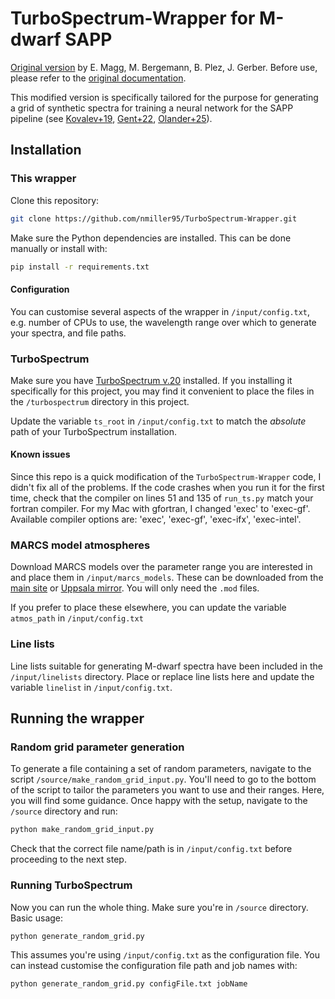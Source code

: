 # TurboSpectrum-Wrapper for M-dwarf SAPP

[Original version](https://github.com/EkaterinaSe/TurboSpectrum-Wrapper) by E. Magg, M. Bergemann, B. Plez, J. Gerber.
Before use, please refer to the 
[original documentation](https://ekaterinase.github.io/TurboSpectrum-Wrapper/build/html/index.html).

This modified version is specifically tailored for the purpose for generating a grid of synthetic spectra for training a 
neural network for the SAPP pipeline (see 
[Kovalev+19](https://ui.adsabs.harvard.edu/abs/2019A%26A...628A..54K/abstract), 
[Gent+22](https://ui.adsabs.harvard.edu/abs/2022A%26A...658A.147G/abstract), 
[Olander+25](https://ui.adsabs.harvard.edu/abs/2025A%26A...696A..62O/abstract)).

## Installation 

### This wrapper
Clone this repository:
```bash
git clone https://github.com/nmiller95/TurboSpectrum-Wrapper.git 
```
Make sure the Python dependencies are installed. This can be done manually or install with:
```bash
pip install -r requirements.txt
```

#### Configuration
You can customise several aspects of the wrapper in `/input/config.txt`, e.g. number of CPUs to use,
the wavelength range over which to generate your spectra, and file paths.

### TurboSpectrum
Make sure you have [TurboSpectrum v.20](https://github.com/bertrandplez/Turbospectrum2020)
installed. If you installing it specifically for this project, you may find it convenient to place the files in the 
`/turbospectrum` directory in this project.

Update the variable `ts_root` in `/input/config.txt` to match the *absolute* path of your TurboSpectrum installation.

#### Known issues
Since this repo is a quick modification of the `TurboSpectrum-Wrapper` code, I didn't fix all of the problems. 
If the code crashes when you run it for the first time, check that the compiler on lines 51 and 135 of `run_ts.py` 
match your fortran compiler. For my Mac with gfortran, I changed 'exec' to 'exec-gf'. 
Available compiler options are: 'exec', 'exec-gf', 'exec-ifx', 'exec-intel'.

### MARCS model atmospheres
Download MARCS models over the parameter range you are interested in and place them in `/input/marcs_models`.
These can be downloaded from the [main site](https://marcs.oreme.org/) or [Uppsala mirror](https://marcs.astro.uu.se/).
You will only need the `.mod` files.

If you prefer to place these elsewhere, you can update the variable `atmos_path` in `/input/config.txt`

### Line lists
Line lists suitable for generating M-dwarf spectra have been included in the `/input/linelists` directory. 
Place or replace line lists here and update the variable `linelist` in `/input/config.txt`.


## Running the wrapper

### Random grid parameter generation

To generate a file containing a set of random parameters, navigate to the script `/source/make_random_grid_input.py`.
You'll need to go to the bottom of the script to tailor the parameters you want to use and their ranges.
Here, you will find some guidance. Once happy with the setup, navigate to the `/source` directory and run: 
```bash
python make_random_grid_input.py
```

Check that the correct file name/path is in `/input/config.txt` before proceeding to the next step.

### Running TurboSpectrum

Now you can run the whole thing. Make sure you're in `/source` directory. Basic usage:
```bash
python generate_random_grid.py
```
This assumes you're using `/input/config.txt` as the configuration file.
You can instead customise the configuration file path and job names with:
```bash
python generate_random_grid.py configFile.txt jobName
```
